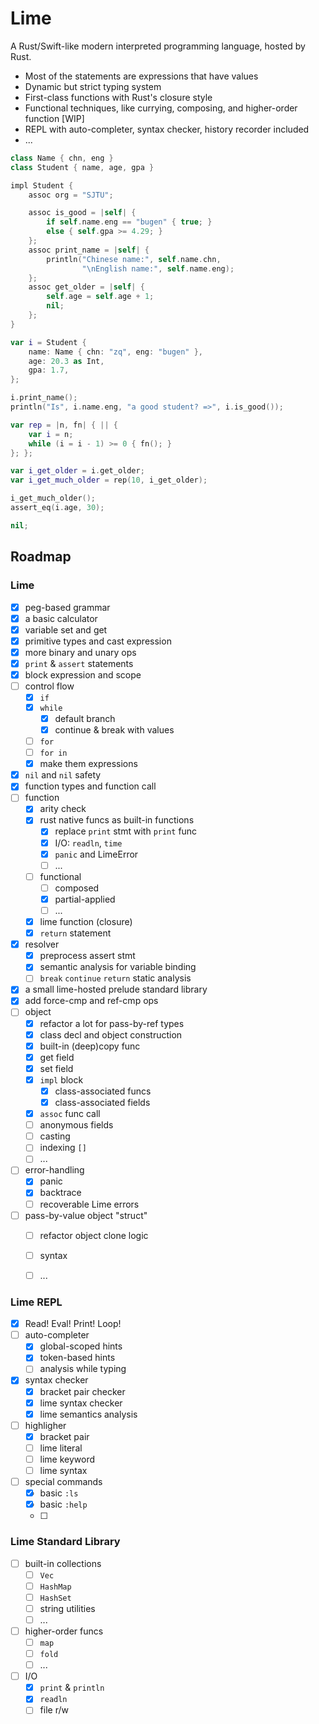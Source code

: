 # Lime

A Rust/Swift-like modern interpreted programming language, hosted by Rust.

- Most of the statements are expressions that have values
- Dynamic but strict typing system
- First-class functions with Rust's closure style
- Functional techniques, like currying, composing, and higher-order function [WIP]
- REPL with auto-completer, syntax checker, history recorder included
- ...

```swift
class Name { chn, eng }
class Student { name, age, gpa }

impl Student {
    assoc org = "SJTU";

    assoc is_good = |self| { 
        if self.name.eng == "bugen" { true; }
        else { self.gpa >= 4.29; }
    };
    assoc print_name = |self| {
        println("Chinese name:", self.name.chn, 
                "\nEnglish name:", self.name.eng);
    };
    assoc get_older = |self| {
        self.age = self.age + 1;
        nil;
    };
}

var i = Student {
    name: Name { chn: "zq", eng: "bugen" },
    age: 20.3 as Int,
    gpa: 1.7,
};

i.print_name();
println("Is", i.name.eng, "a good student? =>", i.is_good());

var rep = |n, fn| { || {
    var i = n;
    while (i = i - 1) >= 0 { fn(); }
}; };

var i_get_older = i.get_older;
var i_get_much_older = rep(10, i_get_older);

i_get_much_older();
assert_eq(i.age, 30);

nil;
```

## Roadmap

### Lime

- [x] peg-based grammar
- [x] a basic calculator
- [x] variable set and get
- [x] primitive types and cast expression
- [x] more binary and unary ops
- [x] `print` & `assert` statements
- [x] block expression and scope
- [ ] control flow
    - [x] `if`
    - [x] `while`
        - [x] default branch
        - [x] continue & break with values
    - [ ] `for`
    - [ ] `for in`
    - [x] make them expressions
- [x] `nil` and `nil` safety
- [x] function types and function call
- [ ] function
    - [x] arity check
    - [x] rust native funcs as built-in functions
        - [x] replace `print` stmt with `print` func
        - [x] I/O: `readln`, `time`
        - [x] `panic` and LimeError
        - [ ] ...
    - [ ] functional
        - [ ] composed
        - [x] partial-applied
        - [ ] ...
    - [x] lime function (closure)
    - [x] `return` statement
- [x] resolver
    - [x] preprocess assert stmt
    - [x] semantic analysis for variable binding
    - [ ] `break` `continue` `return` static analysis
- [x] a small lime-hosted prelude standard library
- [x] add force-cmp and ref-cmp ops
- [ ] object
    - [x] refactor a lot for pass-by-ref types
    - [x] class decl and object construction
    - [x] built-in (deep)copy func
    - [x] get field
    - [x] set field
    - [x] `impl` block
        - [x] class-associated funcs
        - [x] class-associated fields
    - [x] `assoc` func call
    - [ ] anonymous fields
    - [ ] casting
    - [ ] indexing `[]`
    - [ ] ...
- [ ] error-handling
    - [x] panic
    - [x] backtrace
    - [ ] recoverable Lime errors
- [ ] pass-by-value object "struct"
    - [ ] refactor object clone logic
    - [ ] syntax
    - [ ] ...


### Lime REPL

- [x] Read! Eval! Print! Loop!
- [ ] auto-completer
    - [x] global-scoped hints
    - [x] token-based hints
    - [ ] analysis while typing
- [x] syntax checker
    - [x] bracket pair checker
    - [x] lime syntax checker
    - [x] lime semantics analysis
- [ ] highligher
    - [x] bracket pair
    - [ ] lime literal
    - [ ] lime keyword
    - [ ] lime syntax
- [ ] special commands
    - [x] basic `:ls`
    - [x] basic `:help`
    - [ ]


### Lime Standard Library
- [ ] built-in collections
    - [ ] `Vec`
    - [ ] `HashMap`
    - [ ] `HashSet`
    - [ ] string utilities
    - [ ] ...
- [ ] higher-order funcs
    - [ ] `map`
    - [ ] `fold`
    - [ ] ...
- [ ] I/O
    - [x] `print` & `println`
    - [x] `readln`
    - [ ] file r/w

